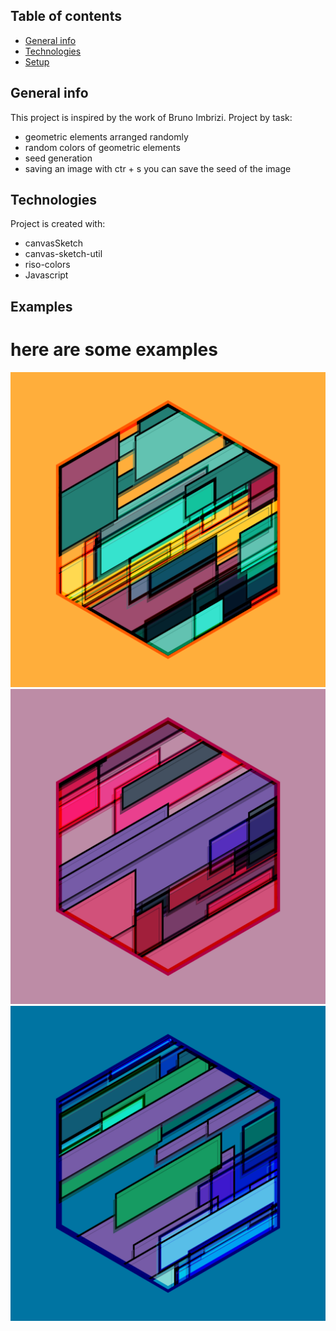 ## Table of contents
* [General info](#general-info)
* [Technologies](#technologies)
* [Setup](#setup)

## General info
This project is inspired by the work of  Bruno Imbrizi.
Project by task:
* geometric elements arranged randomly
* random colors of geometric elements
* seed generation
* saving an image with ctr + s you can save the seed of the image

	
## Technologies
Project is created with:
*  canvasSketch
* canvas-sketch-util
* riso-colors
* Javascript
	
## Examples
# here are some examples
<img src="examples/859533.png" >
<img src="examples/708242.png" >
<img src="examples/52788.png" >

